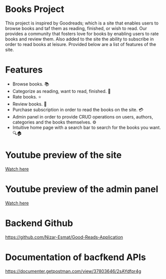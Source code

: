 # Books Project
This project is inspired by Goodreads; which is a site that enables users to browse books and taf them as reading, finished, or wish to read. Our provides a community that fosters love for books by enabling users to rate books and review them. Also added to the site the ability to subscribe in order to read books at leisure. Provided below are a list of features of the site.

# Features
- Browse books. 📚
- Categorize as reading, want to read, finished. 🔖
- Rate books. ⭐
- Review books. 📝
- Purchase subscription in order to read the books on the site. 💳
- Admin panel in order to provide CRUD operations on users, authors, categories and the books themselves. ⚙️
- Intuitive home page with a search bar to search for the books you want. 🔍🏠

# Youtube preview of the site
[Watch here](https://youtu.be/QCjCibb8e6w)

# Youtube preview of the admin panel
[Watch here](https://youtu.be/hS_Sg9WZH9U)

# Backend Github
https://github.com/Nizar-Esmat/Good-Reads-Application

# Documentation of bacfkend APIs
https://documenter.getpostman.com/view/37803646/2sAYdfpr4g
